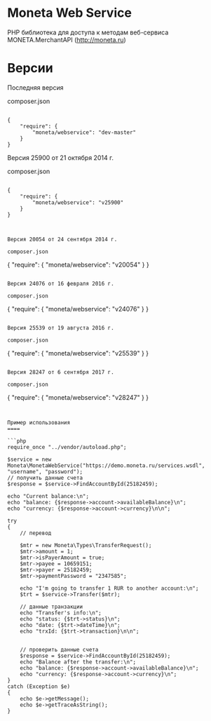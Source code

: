 Moneta Web Service
======

PHP библиотека для доступа к методам веб-сервиса MONETA.MerchantAPI (http://moneta.ru)

Версии
====

Последняя версия

composer.json
```

{
	"require": {
		"moneta/webservice": "dev-master"
	}
}

```

Версия 25900 от 21 октября 2014 г.

composer.json
```

{
	"require": {
		"moneta/webservice": "v25900"
	}
}



Версия 20054 от 24 сентября 2014 г.

composer.json
```

{
	"require": {
		"moneta/webservice": "v20054"
	}
}

```

Версия 24076 от 16 февраля 2016 г.

composer.json
```

{
	"require": {
		"moneta/webservice": "v24076"
	}
}

```

Версия 25539 от 19 августа 2016 г.

composer.json
```

{
	"require": {
		"moneta/webservice": "v25539"
	}
}

```

Версия 28247 от 6 сентября 2017 г.

composer.json
```

{
	"require": {
		"moneta/webservice": "v28247"
	}
}

```


Пример использования
====

```php
require_once "../vendor/autoload.php";

$service = new Moneta\MonetaWebService("https://demo.moneta.ru/services.wsdl", "username", "password");
// получить данные счета
$response = $service->FindAccountById(25182459);

echo "Current balance:\n";
echo "balance: {$response->account->availableBalance}\n";
echo "currency: {$response->account->currency}\n\n";

try
{
	// перевод

	$mtr = new Moneta\Types\TransferRequest();
	$mtr->amount = 1;
	$mtr->isPayerAmount = true;
	$mtr->payee = 10659151;
	$mtr->payer = 25182459;
	$mtr->paymentPassword = "2347585";

	echo "I'm going to transfer 1 RUR to another account:\n";
	$trt = $service->Transfer($mtr);

	// данные транзакции
	echo "Transfer's info:\n";
	echo "status: {$trt->status}\n";
	echo "date: {$trt->dateTime}\n";
	echo "trxId: {$trt->transaction}\n\n";


	// проверить данные счета
	$response = $service->FindAccountById(25182459);
	echo "Balance after the transfer:\n";
	echo "balance: {$response->account->availableBalance}\n";
	echo "currency: {$response->account->currency}\n";
}
catch (Exception $e)
{
	echo $e->getMessage();
	echo $e->getTraceAsString();
}
```
